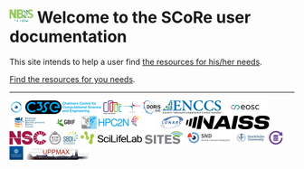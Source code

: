 # ![SCoRe logo](logo/score_logo_42_x_24.png) Welcome to the SCoRe user documentation

This site intends to help a user find
[the resources for his/her needs](resources.md).

[Find the resources for you needs](resources.md).

---

<!-- index_2.md is machine-generated and pasted below this file, index_1.md -->
![AIDA Data Hub](logo/aida_logo_24_x_24.png) ![C3SE](logo/c3se_logo_134_x_24.png) ![Code Refinery](logo/coderefinery_logo_32_x_24.png) ![CSC](logo/csc_logo_31_x_24.png) ![Doris SND](logo/doris_snd_logo_30_x_24.png) ![ENCCS](logo/enccs_logo_103_x_24.png) ![EOSC](logo/eosc_logo_77_x_24.png) ![FEGA Sweden](logo/fega_sweden_logo_71_x_24.png) ![GBIF](logo/gbif_logo_48_x_24.png) ![HPC2N](logo/hpc2n_logo_84_x_24.png) ![InfraViz](logo/infraviz_logo_47_x_24.png) ![LUNARC](logo/lunarc_logo_42_x_24.png) ![NAISS](logo/naiss_logo_148_x_24.png) ![NSC](logo/nsc_logo_66_x_24.png) ![PDC](logo/pdc_logo_21_x_24.png) ![SBDI](logo/sbdi_logo_26_x_24.png) ![SciLifeLab](logo/sll_logo_110_x_24.png) ![SITES](logo/sites_logo_68_x_24.png) ![SND](logo/snd_logo_83_x_24.png) ![Stockholm University](logo/stockholm_university_logo_57_x_24.png) ![Swestore](logo/swestore_logo_24_x_24.png) ![University of Gothenburg](logo/university_of_gothenburg_logo_24_x_24.png) ![UPPMAX](logo/uppmax_logo_116_x_24.png)